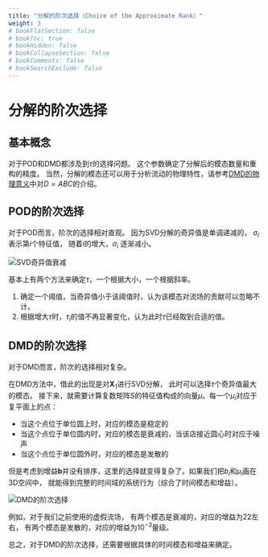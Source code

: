 ```yaml
---
title: "分解的阶次选择（Choice of the Approximate Rank）"
weight: 3
# bookFlatSection: false
# bookToc: true
# bookHidden: false
# bookCollapseSection: false
# bookComments: false
# bookSearchExclude: false
---
```


# 分解的阶次选择

## 基本概念

对于POD和DMD都涉及到$\tau$的选择问题。
这个参数确定了分解后的模态数量和重构的精度。
当然，分解的模态还可以用于分析流动的物理特性，请参考[DMD的物理意义](https://www.windtunnel.cn/fluiddecomposition/docs/dmd/)中对$D = ABC$的介绍。

## POD的阶次选择
对于POD而言，阶次的选择相对直观。
因为SVD分解的奇异值是单调递减的，
$\sigma_i$ 表示第$i$个特征值，
随着$i$的增大，$\sigma_i$ 逐渐减小。

![SVD奇异值衰减](/fluiddecomposition/pod/singular_values_comparison.png)

基本上有两个方法来确定$\tau$，一个根据大小，一个根据斜率。

1. 确定一个阈值，当奇异值小于该阈值时，认为该模态对流场的贡献可以忽略不计。
2. 根据增大$\tau$时，$\tau_i$的值不再显著变化，认为此时$\tau$已经取到合适的值。


## DMD的阶次选择

对于DMD而言，阶次的选择相对复杂。

在DMD方法中，借此的出现是对$\mathbf{X}_1$进行SVD分解，
此时可以选择$\tau$个奇异值最大的模态。
接下来，就需要计算复数矩阵$S$的特征值构成的向量$\mu$。每一个$\mu_i$对应于复平面上的点：

- 当这个点位于单位圆上时，对应的模态是稳定的
- 当这个点位于单位圆内时，对应的模态是衰减的，当该店接近圆心时对应于噪声
- 当这个点位于单位圆外时，对应的模态是发散的

但是考虑到增益$\mathbf{b}$并没有排序，这里的选择就变得复杂了。如果我们把$b_i$和$\mu_i$画在3D空间中，
就能得到完整的时间域的系统行为（综合了时间模态和增益）。

![DMD的阶次选择](/fluiddecomposition/pod/dmd_spectrum.png)

例如，对于我们之前使用的虚假流场，
有两个模态是衰减的，对应的增益为22左右，
有两个模态是发散的，对应的增益为$10^{-3}$量级。

总之，对于DMD的阶次选择，还需要根据具体的时间模态和增益来确定。















